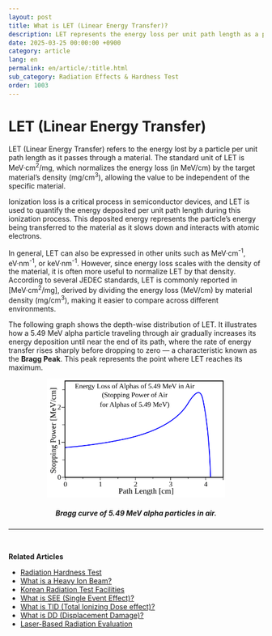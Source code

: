 ```yaml
---
layout: post
title: What is LET (Linear Energy Transfer)?
description: LET represents the energy loss per unit path length as a particle travels through matter. It is a key metric in evaluating how radiation affects semiconductor devices.
date: 2025-03-25 00:00:00 +0900
category: article
lang: en
permalink: en/article/:title.html
sub_category: Radiation Effects & Hardness Test
order: 1003
---
```


# LET (Linear Energy Transfer)

LET (Linear Energy Transfer) refers to the energy lost by a particle per unit path length as it passes through a material. The standard unit of LET is MeV·cm<sup>2</sup>/mg, which normalizes the energy loss (in MeV/cm) by the target material’s density (mg/cm<sup>3</sup>), allowing the value to be independent of the specific material.

Ionization loss is a critical process in semiconductor devices, and LET is used to quantify the energy deposited per unit path length during this ionization process. This deposited energy represents the particle’s energy being transferred to the material as it slows down and interacts with atomic electrons.

In general, LET can also be expressed in other units such as MeV·cm<sup>-1</sup>, eV·nm<sup>-1</sup>, or keV·nm<sup>-1</sup>. However, since energy loss scales with the density of the material, it is often more useful to normalize LET by that density. According to several JEDEC standards, LET is commonly reported in [MeV·cm<sup>2</sup>/mg], derived by dividing the energy loss (MeV/cm) by material density (mg/cm<sup>3</sup>), making it easier to compare across different environments.

The following graph shows the depth-wise distribution of LET. It illustrates how a 5.49 MeV alpha particle traveling through air gradually increases its energy deposition until near the end of its path, where the rate of energy transfer rises sharply before dropping to zero — a characteristic known as the **Bragg Peak**. This peak represents the point where LET reaches its maximum.

<!-- Centered image -->
<p align="center"> 
  <img src="/assets/Articles/Bragg curve.webp" alt="Bragg curve of 5.49 MeV alpha particles in air." style="width: 70%;">
</p>

<!-- Image caption -->
<div align="center"> 
<h5>Bragg curve of 5.49 MeV alpha particles in air.</h5>
</div>

-------------------------------------
<br/> <!-- line break -->

**Related Articles**
- [Radiation Hardness Test](/en/article/3.방사선-내성-평가.html)
- [What is a Heavy Ion Beam?](/en/article/10.중이온.html)
- [Korean Radiation Test Facilities](/en/article/19.국내방사선시설.html)
- [What is SEE (Single Event Effect)?](/en/article/1.-SEE.html)
- [What is TID (Total Ionizing Dose effect)?](/en/article/7.TID.html)
- [What is DD (Displacement Damage)?](/en/article/18.DD.html)
- [Laser-Based Radiation Evaluation](/en/article/4.레이저평가.html)
